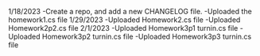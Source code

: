 1/18/2023 
  -Create a repo, and add a new CHANGELOG file.
  -Uploaded the homework1.cs file
1/29/2023
  -Uploaded Homework2.cs file
  -Uploaded Homework2p2.cs file
2/1/2023
  -Uploaded Homework3p1 turnin.cs file
  -Uploaded Homework3p2 turnin.cs file
  -Uploaded Homework3p3 turnin.cs file
